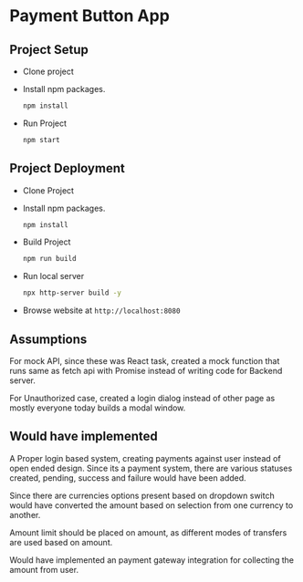 # Payment Button App

## Project Setup

- Clone project

- Install npm packages.
  ```bash
  npm install
  ```

- Run Project
  ```bash
  npm start
  ```

## Project Deployment

- Clone Project

- Install npm packages.
  ```bash
  npm install
  ```

- Build Project
  ```bash
  npm run build
  ```

- Run local server
  ```bash
  npx http-server build -y
  ```

- Browse website at `http://localhost:8080`
  
## Assumptions

For mock API, since these was React task, created a mock function that runs same as fetch api with Promise instead of writing code for Backend server.

For Unauthorized case, created a login dialog instead of other page as mostly everyone today builds a modal window.

## Would have implemented

A Proper login based system, creating payments against user instead of open ended design. Since its a payment system, there are various statuses created, pending, success and failure would have been added.

Since there are currencies options present based on dropdown switch would have converted the amount based on selection from one currency to another.

Amount limit should be placed on amount, as different modes of transfers are used based on amount.

Would have implemented an payment gateway integration for collecting the amount from user.